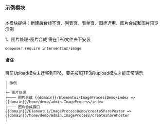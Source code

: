 ### 示例模块
##
本模块提供：新建后台标签页、列表页、表单页、图标选用、图片合成和图片预览示例

1、图片处理-图片合成 需在TP6文件夹下安装
```
composer require intervention/image
```

##### 备注
目前Upload模块未迁移到TP6，要先按照TP3的upload模块才能正常演示
```
│ 示例
│
├─ 图片处理
├──── 图片合成 {{domain}}/Elementui/ImageProcessDemo/index => {{domain}}/home/demo/admin.ImageProcess/index
├──── 图片合成接口 {{domain}}/Elementui/ImageProcessDemo/createSharePoster => {{domain}}/home/demo/admin.ImageProcess/createSharePoster
│
```
